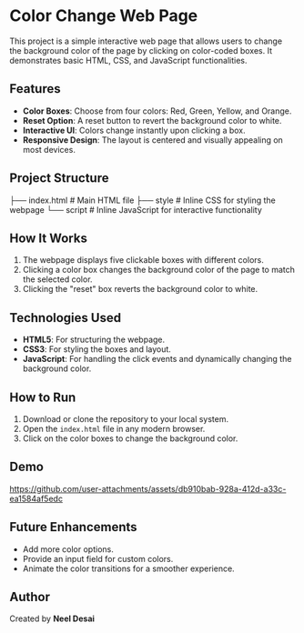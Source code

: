 # Color Change Web Page

This project is a simple interactive web page that allows users to change the background color of the page by clicking on color-coded boxes. It demonstrates basic HTML, CSS, and JavaScript functionalities.

## Features

- **Color Boxes**: Choose from four colors: Red, Green, Yellow, and Orange.
- **Reset Option**: A reset button to revert the background color to white.
- **Interactive UI**: Colors change instantly upon clicking a box.
- **Responsive Design**: The layout is centered and visually appealing on most devices.

## Project Structure

├── index.html      # Main HTML file
├── style           # Inline CSS for styling the webpage
└── script          # Inline JavaScript for interactive functionality

## How It Works

1. The webpage displays five clickable boxes with different colors.
2. Clicking a color box changes the background color of the page to match the selected color.
3. Clicking the "reset" box reverts the background color to white.

## Technologies Used

- **HTML5**: For structuring the webpage.
- **CSS3**: For styling the boxes and layout.
- **JavaScript**: For handling the click events and dynamically changing the background color.

## How to Run

1. Download or clone the repository to your local system.
2. Open the `index.html` file in any modern browser.
3. Click on the color boxes to change the background color.

## Demo
https://github.com/user-attachments/assets/db910bab-928a-412d-a33c-ea1584af5edc

## Future Enhancements

- Add more color options.
- Provide an input field for custom colors.
- Animate the color transitions for a smoother experience.

## Author
Created by **Neel Desai**
